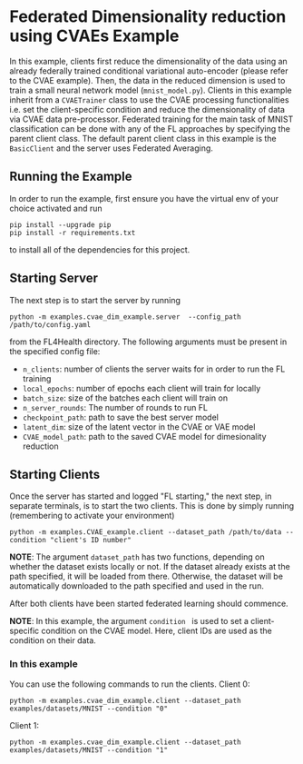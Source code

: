 # Federated Dimensionality reduction using CVAEs Example
In this example, clients first reduce the dimensionality of the data using an already federally trained conditional variational auto-encoder (please refer to the CVAE example). Then, the data in the reduced dimension is used to train a small neural network model (`mnist_model.py`). Clients in this example inherit from a `CVAETrainer` class to use the CVAE processing functionalities i.e. set the client-specific condition and reduce the dimensionality of data via CVAE data pre-processor. Federated training for the main task of MNIST classification can be done with any of the FL approaches by specifying the parent client class. The default parent client class in this example is the `BasicClient` and the server uses Federated Averaging.

## Running the Example
In order to run the example, first ensure you have the virtual env of your choice activated and run
```
pip install --upgrade pip
pip install -r requirements.txt
```
to install all of the dependencies for this project.

## Starting Server

The next step is to start the server by running
```
python -m examples.cvae_dim_example.server  --config_path /path/to/config.yaml
```
from the FL4Health directory. The following arguments must be present in the specified config file:
* `n_clients`: number of clients the server waits for in order to run the FL training
* `local_epochs`: number of epochs each client will train for locally
* `batch_size`: size of the batches each client will train on
* `n_server_rounds`: The number of rounds to run FL
* `checkpoint_path`: path to save the best server model
* `latent_dim`: size of the latent vector in the CVAE or VAE model
* `CVAE_model_path`: path to the saved CVAE model for dimesionality reduction

## Starting Clients

Once the server has started and logged "FL starting," the next step, in separate terminals, is to start the two
clients. This is done by simply running (remembering to activate your environment)
```
python -m examples.CVAE_example.client --dataset_path /path/to/data --condition "client's ID number"
```
**NOTE**: The argument `dataset_path` has two functions, depending on whether the dataset exists locally or not. If
the dataset already exists at the path specified, it will be loaded from there. Otherwise, the dataset will be
automatically downloaded to the path specified and used in the run.

After both clients have been started federated learning should commence.

**NOTE**: In this example, the argument `condition ` is used to set a client-specific condition on the CVAE model. Here, client IDs are used as the condition on their data.

### In this example
You can use the following commands to run the clients.
Client 0:
```
python -m examples.cvae_dim_example.client --dataset_path examples/datasets/MNIST --condition "0"
```
Client 1:
```
python -m examples.cvae_dim_example.client --dataset_path examples/datasets/MNIST --condition "1"
```
